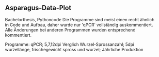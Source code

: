 ## Asparagus-Data-Plot
Bachelorthesis, Pythoncode
Die Programme sind meist einen recht ähnlich in Code und Aufbau, daher wurde nur 'qPCR' vollständig auskommentiert.
Alle Änderungen bei anderen Programmen wurden entsprechend kommentiert.


Programme:
qPCR;
5,7,12dpi Verglich Wurzel-Sprossanzahl;
5dpi wurzellänge, frischegewicht spross und wurzel;
Jährliche Produktion
